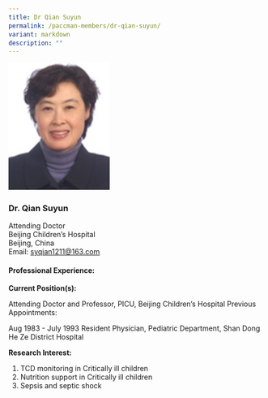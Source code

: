 ```yaml
---
title: Dr Qian Suyun
permalink: /paccman-members/dr-qian-suyun/
variant: markdown
description: ""
---
```

<img src="/images/PACCMAN%20Pediatric%20Acute/Members/Dr_Qian_Suyun.jpg" style="width:200px">

### Dr. Qian Suyun

Attending Doctor <br>
Beijing Children’s Hospital <br>
Beijing, China <br>
Email: syqian1211@163.com

#### Professional Experience:

**Current Position(s):**

Attending Doctor and Professor, PICU, Beijing Children’s Hospital
Previous Appointments:

Aug 1983 - July 1993	Resident Physician, Pediatric Department, Shan Dong He Ze District Hospital

**Research Interest:**

1. TCD monitoring in Critically ill children
2. Nutrition support in Critically ill children
3. Sepsis and septic shock